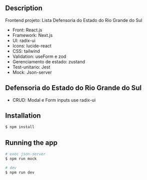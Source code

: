 ## Description

Frontend projeto: Lista Defensoria do Estado do Rio Grande do Sul
- Front: React.js
- Framework: Next.js
- UI: radix-ui
- Icons: lucide-react
- CSS: tailwind
- Validation: useForm e zod
- Gerenciamento de estado: zustand
- Test-unitario: Jest 
- Mock: Json-server

## Defensoria do Estado do Rio Grande do Sul
 - CRUD: Modal e Form inputs use radix-ui 

## Installation

```bash
$ npm install
```

## Running the app

```bash
# exec json-server
$ npm run mock

# dev
$ npm run dev
